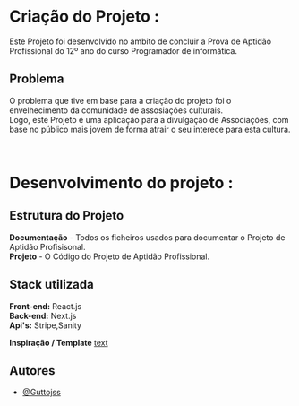# Criação do Projeto : 
Este Projeto foi desenvolvido no ambito de concluir a Prova de Aptidão Profissional do 12º ano do curso Programador de informática. <br/>

## Problema
O problema que tive em base para a criação do projeto foi o envelhecimento da comunidade de assosiações culturais. <br/>
Logo, este Projeto é uma aplicação para a divulgação de Associações, com base no público mais jovem de forma atrair o seu interece para esta cultura. <br/>

<br/>

# Desenvolvimento do projeto : 

## Estrutura do Projeto 

**Documentação** - Todos os ficheiros usados para documentar o Projeto de Aptidão Profisisonal. <br/>
**Projeto** - O Código do Projeto de Aptidão Profissional. <br/>

## Stack utilizada

**Front-end:** React.js <br/>
**Back-end:** Next.js   <br/>
**Api's:** Stripe,Sanity <br/>


**Inspiração / Template** [text](https://github.com/laribright/hotel-management)

## Autores

- [@Guttojss](https://www.github.com/Guttojss)